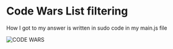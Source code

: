 # Code Wars List filtering
How I got to my answer is written in sudo code in my main.js file



![CODE WARS](/codewars.png)

